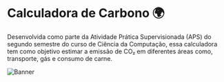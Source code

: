 # Calculadora de Carbono 🌍

Desenvolvida como parte da Atividade Prática Supervisionada (APS) do segundo semestre do curso de Ciência da Computação, essa calculadora tem como objetivo estimar a emissão de CO₂ em diferentes áreas como, transporte, gás e consumo de carne.

![Banner](https://github.com/user-attachments/assets/7c5a4c6c-8b89-4ee3-8d43-012966d90ff0)
